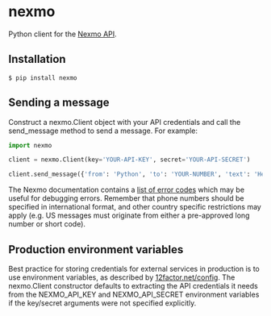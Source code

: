 nexmo
=====


Python client for the [Nexmo API](https://docs.nexmo.com/).


Installation
------------

    $ pip install nexmo


Sending a message
-----------------

Construct a nexmo.Client object with your API credentials and call
the send_message method to send a message. For example:

```python
import nexmo

client = nexmo.Client(key='YOUR-API-KEY', secret='YOUR-API-SECRET')

client.send_message({'from': 'Python', 'to': 'YOUR-NUMBER', 'text': 'Hello world'})
```

The Nexmo documentation contains a [list of error codes](https://docs.nexmo.com/index.php/sms-api/send-message#response_code)
which may be useful for debugging errors. Remember that phone numbers
should be specified in international format, and other country specific
restrictions may apply (e.g. US messages must originate from either a
pre-approved long number or short code).


Production environment variables
--------------------------------

Best practice for storing credentials for external services in production is
to use environment variables, as described by [12factor.net/config](http://12factor.net/config).
The nexmo.Client constructor defaults to extracting the API credentials it
needs from the NEXMO_API_KEY and NEXMO_API_SECRET environment variables if
the key/secret arguments were not specified explicitly.
